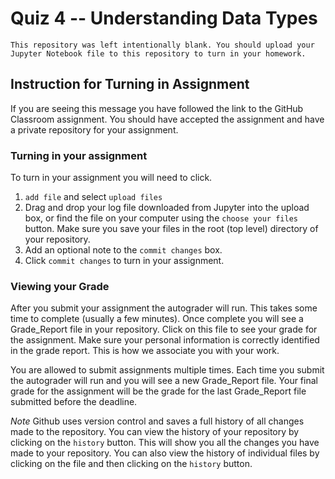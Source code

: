 # Quiz 4 -- Understanding Data Types

```{note}
This repository was left intentionally blank. You should upload your Jupyter Notebook file to this repository to turn in your homework.
```
## Instruction for Turning in Assignment

If you are seeing this message you have followed the link to the GitHub Classroom assignment.  You should have accepted the assignment and have a private repository for your assignment.

### Turning in your assignment

To turn in your assignment you will need to click.
1. `add file` and select `upload files`
2. Drag and drop your log file downloaded from Jupyter into the upload box, or find the file on your computer using the `choose your files` button. Make sure you save your files in the root (top level) directory of your repository.
3. Add an optional note to the `commit changes` box.
4. Click `commit changes` to turn in your assignment.

### Viewing your Grade

After you submit your assignment the autograder will run. This takes some time to complete (usually a few minutes). Once complete you will see a Grade_Report file in your repository. Click on this file to see your grade for the assignment. Make sure your personal information is correctly identified in the grade report. This is how we associate you with your work.

You are allowed to submit assignments multiple times.  Each time you submit the autograder will run and you will see a new Grade_Report file.  Your final grade for the assignment will be the grade for the last Grade_Report file submitted before the deadline.

*Note* Github uses version control and saves a full history of all changes made to the repository. You can view the history of your repository by clicking on the `history` button.  This will show you all the changes you have made to your repository.  You can also view the history of individual files by clicking on the file and then clicking on the `history` button.
